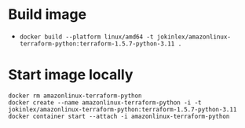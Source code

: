 # Build image
- `docker build --platform linux/amd64 -t jokinlex/amazonlinux-terraform-python:terraform-1.5.7-python-3.11 .`

# Start image locally
```
docker rm amazonlinux-terraform-python
docker create --name amazonlinux-terraform-python -i -t jokinlex/amazonlinux-terraform-python:terraform-1.5.7-python-3.11
docker container start --attach -i amazonlinux-terraform-python
```